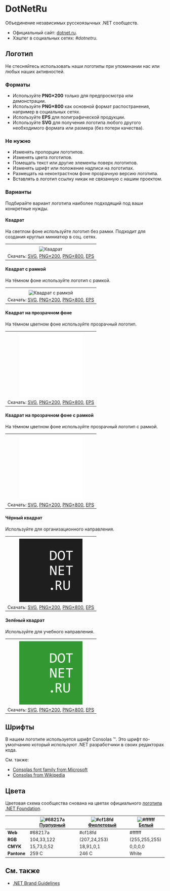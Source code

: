 ﻿# DotNetRu

Объединение независимых русскоязычных .NET сообществ.

- Официальный сайт: [dotnet.ru](https://dotnet.ru/).
- Хэштег в социальных сетях: _#dotnetru_.

## Логотип

Не стесняйтесь использовать наши логотипы при упоминании нас или любых наших активностей.

### Форматы

- Используйте **PNG×200** только для предпросмотра или демонстрации.
- Используйте **PNG×800** как основной формат распостранения, например в социальных сетях.
- Используйте **EPS** для полиграфической продукции.
- Используйте **SVG** для получения логотипа любого другого необходимого формата или размера (без потери качества).

### Не нужно

- Изменять пропорции логотипов.
- Изменять цвета логотипов.
- Помещать текст или другие элементы поверх логотипов.
- Изменять шрифт или положение надписи на логотипах.
- Размещать на неконтрастном фоне прозрачную версию логотипа.
- Вставлять в логотип ссылку никак не связанную с нашим проектом.

### Варианты

Подбирайте вариант логотипа наиболее подходящий под ваши конкретные нужды.

#### Квадрат

На светлом фоне используйте логотип без рамки. Подходит для создания круглых миниатюр в соц. сетях.

|       |
| :---: |
|       |
| ![Квадрат](dotnetru-logo-squared-200.png) |
| Скачать: [SVG](https://raw.githubusercontent.com/DotNetRu/BrandBook/master/Logo/Ru/dotnetru-logo-squared.svg), [PNG×200](https://raw.githubusercontent.com/DotNetRu/BrandBook/master/Logo/Ru/dotnetru-logo-squared-200.png), [PNG×800](https://raw.githubusercontent.com/DotNetRu/BrandBook/master/Logo/Ru/dotnetru-logo-squared-800.png), [EPS](https://raw.githubusercontent.com/DotNetRu/BrandBook/master/Logo/Ru/dotnetru-logo-squared.eps) |

#### Квадрат с рамкой

На тёмном фоне используйте логотип с рамкой.

|       |
| :---: |
|       |
| ![Квадрат с рамкой](dotnetru-logo-squared-bordered-200.png) |
| Скачать: [SVG](https://raw.githubusercontent.com/DotNetRu/BrandBook/master/Logo/Ru/dotnetru-logo-squared-bordered.svg), [PNG×200](https://raw.githubusercontent.com/DotNetRu/BrandBook/master/Logo/Ru/dotnetru-logo-squared-bordered-200.png), [PNG×800](https://raw.githubusercontent.com/DotNetRu/BrandBook/master/Logo/Ru/dotnetru-logo-squared-bordered-800.png), [EPS](https://raw.githubusercontent.com/DotNetRu/BrandBook/master/Logo/Ru/dotnetru-logo-squared-bordered.eps) |

#### Квадрат на прозрачном фоне

На тёмном цветном фоне используйте прозрачный логотип.

|       |
| :---: |
|       |
| ![Квадрат на прозрачном фоне](dotnetru-logo-squared-white-200.png) |
| Скачать: [SVG](https://raw.githubusercontent.com/DotNetRu/BrandBook/master/Logo/Ru/dotnetru-logo-squared-white.svg), [PNG×200](https://raw.githubusercontent.com/DotNetRu/BrandBook/master/Logo/Ru/dotnetru-logo-squared-white-200.png), [PNG×800](https://raw.githubusercontent.com/DotNetRu/BrandBook/master/Logo/Ru/dotnetru-logo-squared-white-800.png), [EPS](https://raw.githubusercontent.com/DotNetRu/BrandBook/master/Logo/Ru/dotnetru-logo-squared-white.eps) |

#### Квадрат на прозрачном фоне с рамкой

На тёмном цветном фоне используйте прозрачный логотип с рамкой.

|       |
| :---: |
|       |
| ![Квадрат на прозрачном фоне с рамкой](dotnetru-logo-squared-white-bordered-200.png) |
| Скачать: [SVG](https://raw.githubusercontent.com/DotNetRu/BrandBook/master/Logo/Ru/dotnetru-logo-squared-white-bordered.svg), [PNG×200](https://raw.githubusercontent.com/DotNetRu/BrandBook/master/Logo/Ru/dotnetru-logo-squared-white-bordered-200.png), [PNG×800](https://raw.githubusercontent.com/DotNetRu/BrandBook/master/Logo/Ru/dotnetru-logo-squared-white-bordered-800.png), [EPS](https://raw.githubusercontent.com/DotNetRu/BrandBook/master/Logo/Ru/dotnetru-logo-squared-white-bordered.eps) |

#### Чёрный квадрат

Используйте для организационного направления.

|       |
| :---: |
|       |
| ![Чёрный квадрат](dotnetru-logo-squared-black-200.png) |
| Скачать: [SVG](https://raw.githubusercontent.com/DotNetRu/BrandBook/master/Logo/Ru/dotnetru-logo-squared-black.svg), [PNG×200](https://raw.githubusercontent.com/DotNetRu/BrandBook/master/Logo/Ru/dotnetru-logo-squared-black-200.png), [PNG×800](https://raw.githubusercontent.com/DotNetRu/BrandBook/master/Logo/Ru/dotnetru-logo-squared-black-800.png), [EPS](https://raw.githubusercontent.com/DotNetRu/BrandBook/master/Logo/Ru/dotnetru-logo-squared-black.eps) |

#### Зелёный квадрат

Используйте для учебного направления.

|       |
| :---: |
|       |
| ![Зелёный квадрат](dotnetru-logo-squared-green-200.png) |
| Скачать: [SVG](https://raw.githubusercontent.com/DotNetRu/BrandBook/master/Logo/Ru/dotnetru-logo-squared-green.svg), [PNG×200](https://raw.githubusercontent.com/DotNetRu/BrandBook/master/Logo/Ru/dotnetru-logo-squared-green-200.png), [PNG×800](https://raw.githubusercontent.com/DotNetRu/BrandBook/master/Logo/Ru/dotnetru-logo-squared-green-800.png), [EPS](https://raw.githubusercontent.com/DotNetRu/BrandBook/master/Logo/Ru/dotnetru-logo-squared-green.eps) |

## Шрифты

В нашем логотипе используется шрифт Consolas ™. Это шрифт по-умолчанию который используют .NET разработчики в своих редакторах кода.

См. также:

- [Consolas font family from Microsoft](https://docs.microsoft.com/en-us/typography/font-list/consolas)
- [Consolas from Wikipedia](https://en.wikipedia.org/wiki/Consolas)

## Цвета

Цветовая схема сообщества снована на цветах официального [логотипа .NET Foundation](https://github.com/dotnet/swag/tree/master/logo).

|             | ![#68217a](https://placehold.it/15/68217a/ffffff?text=+) [Пурпурный](https://www.color-hex.com/color/68217a) | ![#cf18fd](https://placehold.it/15/cf18fd/ffffff?text=+) [Фиолетовый](https://www.color-hex.com/color/cf18fd) | ![#ffffff](https://placehold.it/15/ffffff/ffffff?text=+) [Белый](https://www.color-hex.com/color/ffffff) |
| ----------- | ---------- | ------------ | ------------- |
| **Web**     | #68217a    | #cf18fd      | #ffffff       |
| **RGB**     | 104,33,122 | (207,24,253) | (255,255,255) |
| **CMYK**    | 15,73,0,52 | 18,91,0,1    | 0,0,0,0       |
| **Pantone** | 259 C      | 246 C        | White         |

## См. также

- [.NET Brand Guidelines](https://github.com/dotnet/brand)


